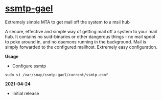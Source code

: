 # [ssmtp-gael](https://snapcraft.io/ssmtp-gael)

Extremely simple MTA to get mail off the system to a mail hub

A secure, effective and simple way of getting mail off a system to your mail hub. It contains no suid-binaries or other dangerous things - no mail spool to poke around in, and no daemons running in the background. Mail is simply forwarded to the configured mailhost. Extremely easy configuration.

**Usage**

* Configure ssmtp
```
sudo vi /var/snap/ssmtp-gael/current/ssmtp.conf
```

**2021-04-24**
* Initial release
